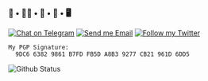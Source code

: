 ### 🐑 • 🏳️‍🌈 • 🌃 • 🎀 • 🖥️

<p>
  
[![Chat on Telegram](https://img.shields.io/static/v1?&logo=telegram&label=Telegram&color=blue&message=@CharlesYang&style=flat-square)](https://t.me/CharlesYang)
[![Send me Email](https://img.shields.io/static/v1?label=email&message=i@0x7f.cc&color=orange&style=flat-square)](mailto:i@0x7f.cc)
[![Follow my Twitter](https://img.shields.io/static/v1?&logo=twitter&label=Twitter&color=blue&message=YukariEwe&style=flat-square)](https://twitter.com/Charle_Yang)

</p>

```
My PGP Signature:
  9DC6 6382 9861 B7FD FB5D A8B3 9277 CB21 961D 6DD5
```

<img src="https://github-readme-stats.vercel.app/api?username=YukariChiba&show_icons=true&theme=material-palenight" alt="Github Status" />
